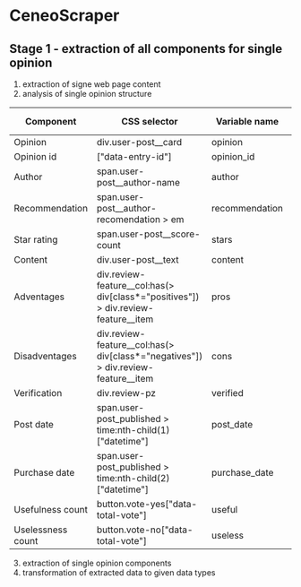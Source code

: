 # CeneoScraper
## Stage 1 - extraction of all components for single opinion
1. extraction of signe web page content
2. analysis of single opinion structure

|Component|CSS selector|Variable name|Data type|
|---------|------------|-------------|---------|
|Opinion|div.user-post__card|opinion||
|Opinion id|["data-entry-id"]|opinion_id||
|Author|span.user-post__author-name|author||
|Recommendation|span.user-post__author-recomendation > em|recommendation||
|Star rating|span.user-post__score-count|stars||
|Content|div.user-post__text|content||
|Adventages|div.review-feature__col:has(> div[class*="positives"]) > div.review-feature__item|pros||
|Disadventages|div.review-feature__col:has(> div[class*="negatives"]) > div.review-feature__item|cons||
|Verification|div.review-pz|verified||
|Post date|span.user-post_published > time:nth-child(1)["datetime"]|post_date||
|Purchase date|span.user-post_published > time:nth-child(2)["datetime"]|purchase_date||
|Usefulness count|button.vote-yes["data-total-vote"]|useful||
|Uselessness count|button.vote-no["data-total-vote"]|useless||

3. extraction of single opinion components
4. transformation of extracted data to given data types
